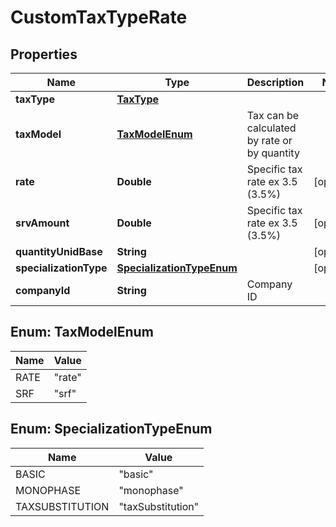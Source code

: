 
# CustomTaxTypeRate

## Properties
Name | Type | Description | Notes
------------ | ------------- | ------------- | -------------
**taxType** | [**TaxType**](TaxType.md) |  | 
**taxModel** | [**TaxModelEnum**](#TaxModelEnum) | Tax can be calculated by rate or by quantity | 
**rate** | **Double** | Specific tax rate ex 3.5 (3.5%) |  [optional]
**srvAmount** | **Double** | Specific tax rate ex 3.5 (3.5%) |  [optional]
**quantityUnidBase** | **String** |  |  [optional]
**specializationType** | [**SpecializationTypeEnum**](#SpecializationTypeEnum) |  |  [optional]
**companyId** | **String** | Company ID | 


<a name="TaxModelEnum"></a>
## Enum: TaxModelEnum
Name | Value
---- | -----
RATE | &quot;rate&quot;
SRF | &quot;srf&quot;


<a name="SpecializationTypeEnum"></a>
## Enum: SpecializationTypeEnum
Name | Value
---- | -----
BASIC | &quot;basic&quot;
MONOPHASE | &quot;monophase&quot;
TAXSUBSTITUTION | &quot;taxSubstitution&quot;



